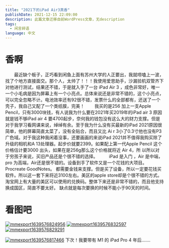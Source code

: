 ```yaml
---
title: "2021下的iPad Air3真香"
publishDate: 2021-12-15 22:09:00 
description: 此篇文章迁移自前WordPress文章，无description
tags:
  - 闲言碎语
language: 中文
---
```

# 香啊
  最近缺个板子，正巧看到闲鱼上面有苏州大学的人正要出，我就唠嗑上一波，找了个地方直接面交。那个人，太帅了！！！我使用爱思助手，沙漏验机双管齐下对他进行测试，结果还不错，于是就入手了一台 iPad Air 3 ，成色非常好，唯一一个小毛病是因为屏幕上有一个小亮点。总体来说还是非常不错的，这个小亮点，可以完全忽略不计。电池效率还有92很不错，发票什么的全部都有，还送了一个壳子，我自己又配了一个类纸膜，完美！   我买的是256 加上一支Apple Pencil，只有3000块钱，有人说我为什么要在2021年买2019年的iPad air 3 原因就是钱不够iPad air 4 要4700起步，奈何我的钱包没有这么大的财力支撑。但是对于我学习看网课来说，绰绰有余。至于我为什么没有买最新的iPad 2021原因很简单，他的屏幕简直太菜了，没有全贴合，而且又比 Ai r 3小了0.3寸他也没有P3广色域。对于我这种我闲着没事，还要画画的来说iPad 2021并不值得我购买除了升级的相机和A 13处理器。起步价就要2399。如果配上第一代Apple Pencil 这个价格估计要3000 出头，如果在是256g那么这个价格就将近 Air 4，所 以所以对于穷孩子来说，买旧产品还是个很不错的选择。    iPad 是入门 ，Air 是中端，pro 为高端，Air还是很不错的。设备到手了软件又是一个花钱的大项目。Procreate GoodNotes。 都需要金钱来支撑。但是买了设备，所以一定要花钱买软件。所以这一套下来将近3100左右。美区的apple store却是个很不错的方式。淘宝网上有大量的美区可以使用的兑换码。整体下来还是非常不错的，而且他支持换成国区，简直不要太好。 缺点就是每次要换的时候不能小于90天的时间。

# 看图吧

[![mmexport1639576824956](https://cpic2024.qiu.icu/uploads/picgo/202403131846507.png)](https://en.icu/usr/22222/mmexport1639576824956.png) [![mmexport1639576832597](https://cpic2024.qiu.icu/uploads/picgo/202403131846898.jpg)](https://en.icu/usr/22222/mmexport1639576832597.jpg) [![mmexport1639576829291](https://en.icu/usr/22222/mmexport1639576829291.jpg)](https://en.icu/usr/22222/mmexport1639576829291.jpg)

[![mmexport1639576817466](https://cpic2024.qiu.icu/uploads/picgo/202403131846929.jpg)](https://en.icu/usr/22222/mmexport1639576817466.jpg) 下次！我要带有 M1 的 iPad Pro 4 年后.......
